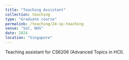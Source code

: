 ```yaml
---
title: "Teaching Assistant"
collection: teaching
type: "Graduate course"
permalink: /teaching/24-sp-teaching
venue: "SoC, NUS"
date: 2024
location: "Singapore"
---
```


Teaching assistant for CS6206 (Advanced Topics in HCI).


